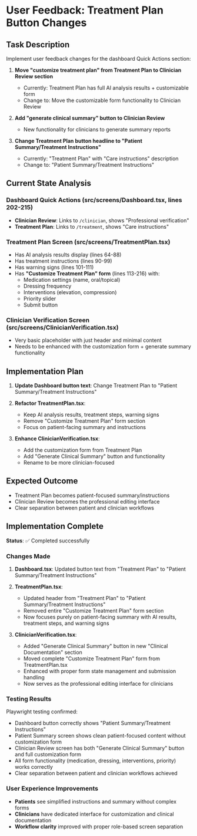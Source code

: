 # User Feedback: Treatment Plan Button Changes

## Task Description

Implement user feedback changes for the dashboard Quick Actions section:

1. **Move "customize treatment plan" from Treatment Plan to Clinician Review section**
   - Currently: Treatment Plan has full AI analysis results + customizable form 
   - Change to: Move the customizable form functionality to Clinician Review

2. **Add "generate clinical summary" button to Clinician Review**
   - New functionality for clinicians to generate summary reports

3. **Change Treatment Plan button headline to "Patient Summary/Treatment Instructions"** 
   - Currently: "Treatment Plan" with "Care instructions" description
   - Change to: "Patient Summary/Treatment Instructions" 

## Current State Analysis

### Dashboard Quick Actions (src/screens/Dashboard.tsx, lines 202-215)
- **Clinician Review**: Links to `/clinician`, shows "Professional verification" 
- **Treatment Plan**: Links to `/treatment`, shows "Care instructions"

### Treatment Plan Screen (src/screens/TreatmentPlan.tsx)
- Has AI analysis results display (lines 64-88)
- Has treatment instructions (lines 90-99) 
- Has warning signs (lines 101-111)
- Has **"Customize Treatment Plan" form** (lines 113-216) with:
  - Medication settings (name, oral/topical)
  - Dressing frequency 
  - Interventions (elevation, compression)
  - Priority slider
  - Submit button

### Clinician Verification Screen (src/screens/ClinicianVerification.tsx)
- Very basic placeholder with just header and minimal content
- Needs to be enhanced with the customization form + generate summary functionality

## Implementation Plan

1. **Update Dashboard button text**: Change Treatment Plan to "Patient Summary/Treatment Instructions"

2. **Refactor TreatmentPlan.tsx**: 
   - Keep AI analysis results, treatment steps, warning signs
   - Remove "Customize Treatment Plan" form section 
   - Focus on patient-facing summary and instructions

3. **Enhance ClinicianVerification.tsx**:
   - Add the customization form from Treatment Plan
   - Add "Generate Clinical Summary" button and functionality
   - Rename to be more clinician-focused

## Expected Outcome

- Treatment Plan becomes patient-focused summary/instructions
- Clinician Review becomes the professional editing interface
- Clear separation between patient and clinician workflows

## Implementation Complete

**Status**: ✅ Completed successfully

### Changes Made

1. **Dashboard.tsx**: Updated button text from "Treatment Plan" to "Patient Summary/Treatment Instructions"

2. **TreatmentPlan.tsx**: 
   - Updated header from "Treatment Plan" to "Patient Summary/Treatment Instructions"
   - Removed entire "Customize Treatment Plan" form section
   - Now focuses purely on patient-facing summary with AI results, treatment steps, and warning signs

3. **ClinicianVerification.tsx**: 
   - Added "Generate Clinical Summary" button in new "Clinical Documentation" section
   - Moved complete "Customize Treatment Plan" form from TreatmentPlan.tsx
   - Enhanced with proper form state management and submission handling
   - Now serves as the professional editing interface for clinicians

### Testing Results

Playwright testing confirmed:
- Dashboard button correctly shows "Patient Summary/Treatment Instructions"
- Patient Summary screen shows clean patient-focused content without customization form
- Clinician Review screen has both "Generate Clinical Summary" button and full customization form
- All form functionality (medication, dressing, interventions, priority) works correctly
- Clear separation between patient and clinician workflows achieved

### User Experience Improvements

- **Patients** see simplified instructions and summary without complex forms
- **Clinicians** have dedicated interface for customization and clinical documentation
- **Workflow clarity** improved with proper role-based screen separation
